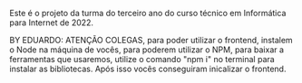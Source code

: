 Este é o projeto da turma do terceiro ano
do curso técnico em Informática para Internet
de 2022.

BY EDUARDO:
ATENÇÃO COLEGAS, para poder utilizar o frontend, instalem o Node na máquina de vocês, para poderem utilizar o NPM, para baixar a ferramentas que usaremos, utilize o comando "npm i" no terminal para instalar as bibliotecas. Após isso vocês conseguiram inicalizar o frontend.
